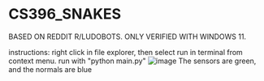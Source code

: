 # CS396_SNAKES

BASED ON REDDIT R/LUDOBOTS. ONLY VERIFIED WITH WINDOWS 11. 

instructions: right click in file explorer, then select run in terminal from context menu. run with "python main.py"
![image](https://user-images.githubusercontent.com/114758213/218650603-555e88a9-2663-4421-8c5d-c8850d5b2206.png)
The sensors are green, and the normals are blue
